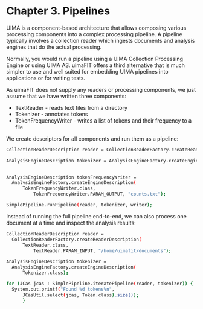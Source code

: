Chapter 3. Pipelines
==================================================


UIMA is a component-based architecture that allows composing various processing components into a complex processing pipeline.
A pipeline typically involves a collection reader which ingests documents and analysis engines that do the actual processing.


Normally, you would run a pipeline using a UIMA Collection Processing Engine or using UIMA AS.
uimaFIT offers a third alternative that is much simpler to use and well suited for embedding UIMA pipelines into applications or for writing tests.


As uimaFIT does not supply any readers or processing components, we just assume that we have written three components:

 - TextReader - reads text files from a directory
 - Tokenizer - annotates tokens
 - TokenFrequencyWriter - writes a list of tokens and their frequency to a file




We create descriptors for all components and run them as a pipeline:

```sh
CollectionReaderDescription reader = CollectionReaderFactory.createReaderDescription(TextReader.class, TextReader.PARAM_INPUT, "/home/uimafit/documents");

AnalysisEngineDescription tokenizer = AnalysisEngineFactory.createEngineDescription(Tokenizer.class);
        

AnalysisEngineDescription tokenFrequencyWriter =
  AnalysisEngineFactory.createEngineDescription(
      TokenFrequencyWriter.class,
          TokenFrequencyWriter.PARAM_OUTPUT, "counts.txt");

SimplePipeline.runPipeline(reader, tokenizer, writer);
```

Instead of running the full pipeline end-to-end, we can also process one document at a time and inspect the analysis results:

```sh
CollectionReaderDescription reader =
  CollectionReaderFactory.createReaderDescription(
      TextReader.class,
          TextReader.PARAM_INPUT, "/home/uimafit/documents");

AnalysisEngineDescription tokenizer =
  AnalysisEngineFactory.createEngineDescription(
      Tokenizer.class);

for (JCas jcas : SimplePipeline.iteratePipeline(reader, tokenizer)) {
  System.out.printf("Found %d tokens%n",
      JCasUtil.select(jcas, Token.class).size());
      }

```